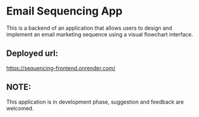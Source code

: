 # Email Sequencing App
This is a backend of an application that allows users to design and implement an email marketing sequence using a visual flowchart interface. 



## Deployed url: 
https://sequencing-frontend.onrender.com/


## NOTE: 
This application is in development phase, suggestion and feedback are welcomed.